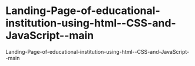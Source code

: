 # Landing-Page-of-educational-institution-using-html--CSS-and-JavaScript--main
Landing-Page-of-educational-institution-using-html--CSS-and-JavaScript--main
